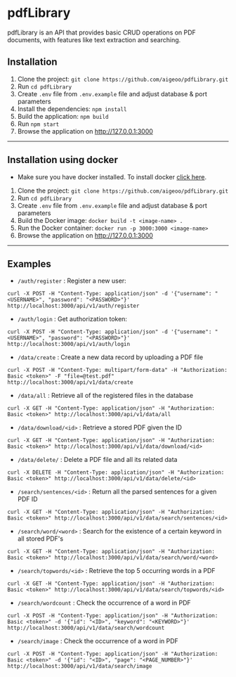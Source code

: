 # pdfLibrary
pdfLibrary is an API that provides basic CRUD operations on PDF documents, with features like text extraction and searching.

## Installation

1. Clone the project: `git clone https://github.com/aigeoo/pdfLibrary.git`
2. Run `cd pdfLibrary`
3. Create `.env` file from `.env.example` file and adjust database & port parameters
4. Install the dependencies: `npm install`
5. Build the application: `npm build`
6. Run `npm start` 
8. Browse the application on http://127.0.0.1:3000

------
## Installation using docker
- Make sure you have docker installed. To install docker [click here](https://docs.docker.com/get-docker/).

1. Clone the project: `git clone https://github.com/aigeoo/pdfLibrary.git`
2. Run `cd pdfLibrary`
3. Create `.env` file from `.env.example` file and adjust database & port parameters
4. Build the Docker image: `docker build -t <image-name> .`
5. Run the Docker container: `docker run -p 3000:3000 <image-name>`
6. Browse the application on http://127.0.0.1:3000

------
## Examples

- `/auth/register` : Register a new user:

```shell
curl -X POST -H "Content-Type: application/json" -d '{"username": "<USERNAME>", "password": "<PASSWORD>"}' http://localhost:3000/api/v1/auth/register
```

- `/auth/login` : Get authorization token:

```shell
curl -X POST -H "Content-Type: application/json" -d '{"username": "<USERNAME>", "password": "<PASSWORD>"}' http://localhost:3000/api/v1/auth/login
```

- `/data/create` : Create a new data record by uploading a PDF file

```shell
curl -X POST -H "Content-Type: multipart/form-data" -H "Authorization: Basic <token>" -F "file=@test.pdf" http://localhost:3000/api/v1/data/create
```

- `/data/all` :  Retrieve all of the registered files in the database

```shell
curl -X GET -H "Content-Type: application/json" -H "Authorization: Basic <token>" http://localhost:3000/api/v1/data/all
```


- `/data/download/<id>` : Retrieve a stored PDF given the ID

```shell
curl -X GET -H "Content-Type: application/json" -H "Authorization: Basic <token>" http://localhost:3000/api/v1/data/download/<id>
```

- `/data/delete/` : Delete a PDF file and all its related data 

```shell
curl -X DELETE -H "Content-Type: application/json" -H "Authorization: Basic <token>" http://localhost:3000/api/v1/data/delete/<id>
```

- `/search/sentences/<id>` : Return all the parsed sentences for a given PDF ID

```shell
curl -X GET -H "Content-Type: application/json" -H "Authorization: Basic <token>" http://localhost:3000/api/v1/data/search/sentences/<id>
```

- `/search/word/<word>` : Search for the existence of a certain keyword in all stored PDF's

```shell
curl -X GET -H "Content-Type: application/json" -H "Authorization: Basic <token>" http://localhost:3000/api/v1/data/search/word/<word>
```

- `/search/topwords/<id>` : Retrieve the top 5 occurring words in a PDF 

```shell
curl -X GET -H "Content-Type: application/json" -H "Authorization: Basic <token>" http://localhost:3000/api/v1/data/search/topwords/<id>
```

- `/search/wordcount` : Check the occurrence of a word in PDF 

```shell
curl -X POST -H "Content-Type: application/json" -H "Authorization: Basic <token>" -d '{"id": "<ID>", "keyword": "<KEYWORD>"}' http://localhost:3000/api/v1/data/search/wordcount
```

- `/search/image` : Check the occurrence of a word in PDF 

```shell
curl -X POST -H "Content-Type: application/json" -H "Authorization: Basic <token>" -d '{"id": "<ID>", "page": "<PAGE_NUMBER>"}' http://localhost:3000/api/v1/data/search/image
```
